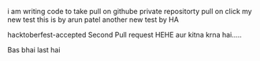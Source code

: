 
i am writing code to take pull on githube private repositorty pull on click
my new test
this is by arun patel
another new test by HA


hacktoberfest-accepted
Second Pull request HEHE
aur kitna krna hai.....

Bas bhai last hai

